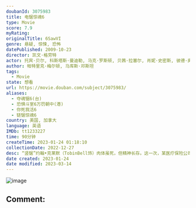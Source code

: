 ```yaml
---
doubanId: 3075983
title: 电锯惊魂6
type: Movie
score: 7.9
myRating: 
originalTitle: 6SawVI
genre: 悬疑, 惊悚, 恐怖
datePublished: 2009-10-23
director: 凯文·格劳特
actor: 托宾·贝尔, 科斯塔斯·曼迪勒, 马克·罗斯顿, 贝茜·拉塞尔, 肖妮·史密斯, 彼德·奥德博拉治, 雅典娜·卡尔卡尼斯, 萨曼莎·莱摩尔, 坦迪亚·霍华德, 马蒂·莫罗, 肖恩·艾哈迈德, 珍妮尔·哈奇森, 格里·曼迪西诺, 卡罗琳·凯芙, 乔治·纽伯恩, 戴文·博斯蒂克, undefined, 梅兰妮·斯科洛凡诺, 肖娜·麦克唐纳德, 弗朗索瓦·沙加特
author: 帕特里克·梅尔顿, 马库斯·邓斯坦
tags:
  - Movie
state: 想看
url: https://movie.douban.com/subject/3075983/
aliases:
  - 夺魂锯6(台)
  - 恐惧斗室6万罚朝中(港)
  - 你死我活6
  - 链锯惊魂6
country: 美国, 加拿大
language: 英语
IMDb: tt1233227
time: 90分钟
createTime: 2023-01-24 01:18:10
collectionDate: 2022-12-27
desc: “竖锯”约翰•克莱默（TobinBell饰）肉体虽死，但精神长存。这一次，某医疗保险公司的老总威廉•伊斯顿（PeterOuterbridge饰）成为他狩猎和考验的目标。威廉贪婪狡诈，他发明了一...
date created: 2023-01-24
date modified: 2023-03-14
---
```


![image](p788637973.jpg)

Comment:
---
